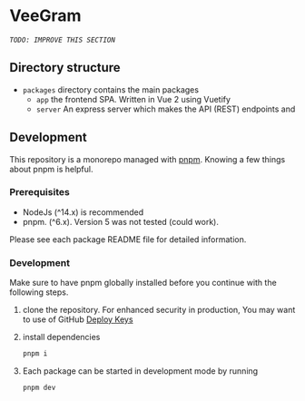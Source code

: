 # VeeGram

*`TODO: IMPROVE THIS SECTION`*

## Directory structure
- `packages` directory contains the main packages
  - `app` the frontend SPA. Written in Vue 2 using Vuetify 
  - `server` An express server which makes the API (REST) endpoints and 

## Development

This repository is a monorepo managed with [pnpm](https://pnpm.io). Knowing a few things about pnpm is helpful.


### Prerequisites

- NodeJs (^14.x) is recommended
- pnpm. (^6.x). Version 5 was not tested (could work).

Please see each package README file for detailed information.

### Development

Make sure to have pnpm globally installed before you continue with the following steps.

1. clone the repository. For enhanced security in production, You may want to use of GitHub [Deploy Keys](https://docs.github.com/en/free-pro-team@latest/developers/overview/managing-deploy-keys)
2. install dependencies
   ```bash
   pnpm i
   ```


3. Each package can be started in development mode by running
    ```bash
   pnpm dev
   ```